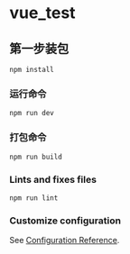# vue_test

## 第一步装包
```
npm install
```

### 运行命令
```
npm run dev
```

### 打包命令
```
npm run build
```

### Lints and fixes files
```
npm run lint
```

### Customize configuration
See [Configuration Reference](https://cli.vuejs.org/config/).
